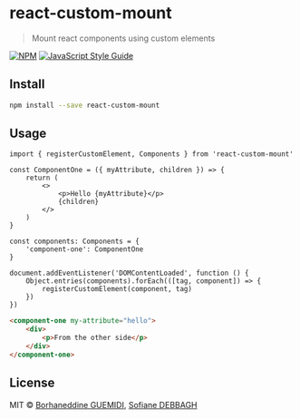 # react-custom-mount

> Mount react components using custom elements

[![NPM](https://img.shields.io/npm/v/react-custom-mount.svg)](https://www.npmjs.com/package/react-custom-mount) [![JavaScript Style Guide](https://img.shields.io/badge/code_style-standard-brightgreen.svg)](https://standardjs.com)

## Install

```bash
npm install --save react-custom-mount
```

## Usage

```tsx
import { registerCustomElement, Components } from 'react-custom-mount'

const ComponentOne = ({ myAttribute, children }) => {
    return (
        <>
            <p>Hello {myAttribute}</p>
            {children}
        </>
    )
}

const components: Components = {
    'component-one': ComponentOne
}

document.addEventListener('DOMContentLoaded', function () {
    Object.entries(components).forEach(([tag, component]) => {
        registerCustomElement(component, tag)
    })
})
```

```html
<component-one my-attribute="hello">
    <div>
        <p>From the other side</p>
    </div>
</component-one>
```

## License

MIT © [Borhaneddine GUEMIDI](https://github.com/guemidiborhane), [Sofiane DEBBAGH](https://github.com/Redight)
